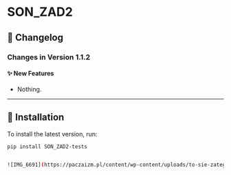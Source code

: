 # SON_ZAD2

## 📝 Changelog

### Changes in Version 1.1.2

#### ✨ New Features
- Nothing.

---

## 🚀 Installation

To install the latest version, run:
```bash
pip install SON_ZAD2-tests


![IMG_6691](https://paczaizm.pl/content/wp-content/uploads/to-sie-zateguje-typowy-polak-nosacz-malpa-robotnik-budowlaniec-wykonczeniowiec.jpg)
